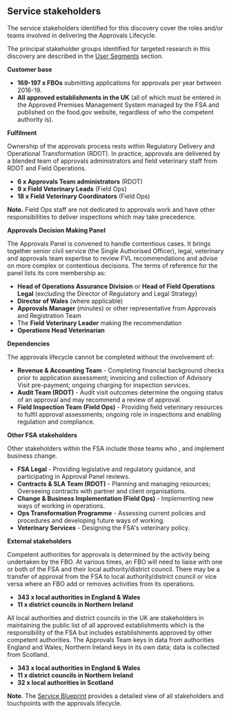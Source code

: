 ## Service stakeholders 

The service stakeholders identified for this discovery cover the roles and/or teams involved in delivering the Approvals Lifecycle. 

The principal stakeholder groups identified for targeted research in this discovery are described in the [User Segments](User-segments) section.

**Customer base**
* **169-197 x FBOs** submitting applications for approvals per year between 2016-19.
* **All approved establishments in the UK** (all of which must be entered in the Approved Premises Management System managed by the FSA and published on the food.gov website, regardless of who the competent authority is).

**Fulfilment**

Ownership of the approvals process rests within Regulatory Delivery and Operational Transformation (RDOT). In practice, approvals are delivered by a blended team of approvals administrators and field veterinary staff from RDOT and Field Operations.

* **6 x Approvals Team administrators** (RDOT)
* **9 x Field Veterinary Leads** (Field Ops)
* **18 x Field Veterinary Coordinators** (Field Ops)

**Note.** Field Ops staff are not dedicated to approvals work and have other responsibilities to deliver inspections which may take precedence.

**Approvals Decision Making Panel**

The Approvals Panel is convened to handle contentious cases. It brings together senior civil service (the Single Authorised Officer), legal, veterinary and approvals team expertise to review FVL recommendations and advise on more complex or contentious decisions. The terms of reference for the panel lists its core membership as:
* **Head of Operations Assurance Division** or **Head of Field Operations Legal** (excluding the Director of Regulatory and Legal Strategy)
* **Director of Wales** (where applicable)
* **Approvals Manager** (minutes) or other representative from Approvals and Registration Team
* The **Field Veterinary Leader** making the recommendation
* **Operations Head Veterinarian**

**Dependencies**

The approvals lifecycle cannot be completed without the involvement of:
* **Revenue & Accounting Team** - Completing financial background checks prior to application assessment; invoicing and collection of Advisory Visit pre-payment; ongoing charging for inspection services.
* **Audit Team (RDOT)** - Audit visit outcomes determine the ongoing status of an approval and may recommend a review of approval.
* **Field Inspection Team (Field Ops)** - Providing field veterinary resources to fulfil approval assessments; ongoing role in inspections and enabling regulation and compliance.

**Other FSA stakeholders**

Other stakeholders within the FSA include those teams who , and implement business change.
* **FSA Legal** - Providing legislative and regulatory guidance, and participating in Approval Panel reviews.
* **Contracts & SLA Team (RDOT)** - Planning and managing resources; Overseeing contracts with partner and client organisations.
* **Change & Business Implementation (Field Ops)** - Implementing new ways of working in operations.
* **Ops Transformation Programme** - Assessing current policies and procedures and developing future ways of working.
* **Veterinary Services** - Designing the FSA's veterinary policy.

**External stakeholders**

Competent authorities for approvals is determined by the activity being undertaken by the FBO. At various times, an FBO will need to liaise with one or both of the FSA and their local authority/district council. There may be a transfer of approval from the FSA to local authority/district council or vice versa where an FBO add or removes activities from its operations.
* **343 x local authorities in England & Wales**
* **11 x district councils in Northern Ireland**

All local authorities and district councils in the UK are stakeholders in maintaining the public list of all approved establishments which is the responsibility of the FSA but includes establishments approved by other competent authorities. The Approvals Team keys in data from authorities England and Wales; Northern Ireland keys in its own data; data is collected from Scotland.
* **343 x local authorities in England & Wales**
* **11 x district councils in Northern Ireland**
* **32 x local authorities in Scotland**

**Note.** The [Service Blueprint](https://github.com/notbinary/fsa-approvals/wiki/service-blueprint) provides a detailed view of all stakeholders and touchpoints with the approvals lifecycle.

